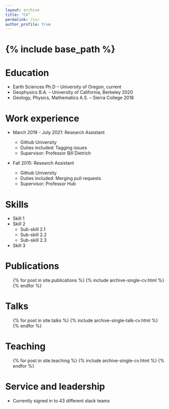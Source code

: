 ```yaml
---
layout: archive
title: "CV"
permalink: /cv/
author_profile: true
---
```


# {% include base_path %}

Education
======
* Earth Sciences Ph.D – University of Oregon, current
* Geophysics B.A. – University of California, Berkeley 2020
* Geology, Physics, Mathematics A.S. – Sierra College 2018

Work experience
======
* March 2019 - July 2021: Research Assistant
  * Github University
  * Duties included: Tagging issues
  * Supervisor: Professor Bill Dietrich

* Fall 2015: Research Assistant
  * Github University
  * Duties included: Merging pull requests
  * Supervisor: Professor Hub
  
Skills
======
* Skill 1
* Skill 2
  * Sub-skill 2.1
  * Sub-skill 2.2
  * Sub-skill 2.3
* Skill 3

Publications
======
  <ul>{% for post in site.publications %}
    {% include archive-single-cv.html %}
  {% endfor %}</ul>
  
Talks
======
  <ul>{% for post in site.talks %}
    {% include archive-single-talk-cv.html %}
  {% endfor %}</ul>
  
Teaching
======
  <ul>{% for post in site.teaching %}
    {% include archive-single-cv.html %}
  {% endfor %}</ul>
  
Service and leadership
======
* Currently signed in to 43 different slack teams
